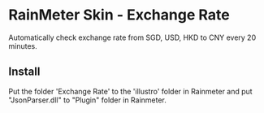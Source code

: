 # RainMeter Skin - Exchange Rate
Automatically check exchange rate from SGD, USD, HKD to CNY every 20 minutes.

## Install

Put the folder 'Exchange Rate' to the 'illustro' folder in Rainmeter and put "JsonParser.dll" to "Plugin" folder in Rainmeter.